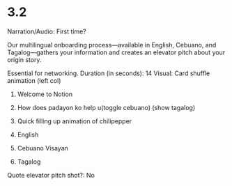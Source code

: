 # 3.2

Narration/Audio: First time?

Our multilingual onboarding process—available in English, Cebuano, and Tagalog—gathers your information and creates an elevator pitch about your origin story.

Essential for networking.
Duration (in seconds): 14
Visual: Card shuffle animation (left col)

1. Welcome to Notion
2. How does padayon ko help u(toggle cebuano) (show tagalog)
3. Quick filling up animation of chilipepper

1. English
2. Cebuano Visayan
3. Tagalog

Quote elevator pitch
shot?: No